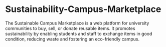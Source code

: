 # Sustainability-Campus-Marketplace
The Sustainable Campus Marketplace is a web platform for university communities to buy, sell, or donate reusable items. It promotes sustainability by enabling students and staff to exchange items in good condition, reducing waste and fostering an eco-friendly campus.
